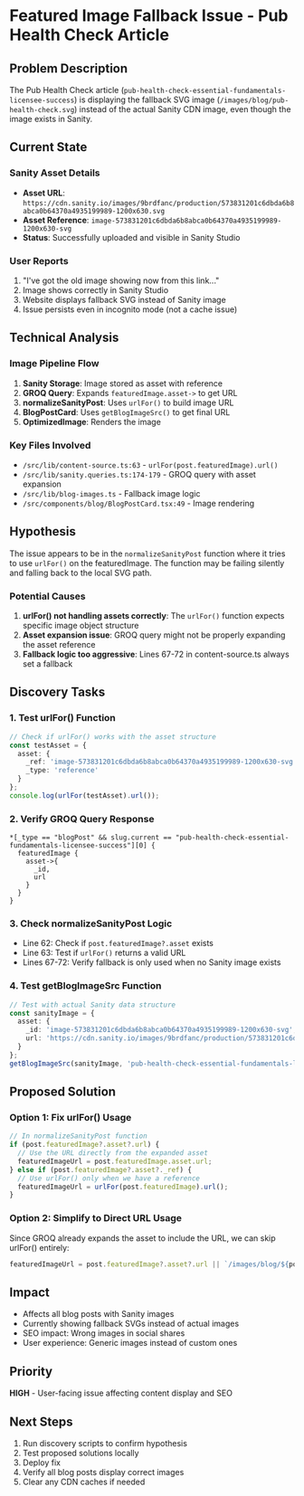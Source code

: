 # Featured Image Fallback Issue - Pub Health Check Article

## Problem Description
The Pub Health Check article (`pub-health-check-essential-fundamentals-licensee-success`) is displaying the fallback SVG image (`/images/blog/pub-health-check.svg`) instead of the actual Sanity CDN image, even though the image exists in Sanity.

## Current State

### Sanity Asset Details
- **Asset URL**: `https://cdn.sanity.io/images/9brdfanc/production/573831201c6dbda6b8abca0b64370a4935199989-1200x630.svg`
- **Asset Reference**: `image-573831201c6dbda6b8abca0b64370a4935199989-1200x630-svg`
- **Status**: Successfully uploaded and visible in Sanity Studio

### User Reports
1. "I've got the old image showing now from this link..."
2. Image shows correctly in Sanity Studio
3. Website displays fallback SVG instead of Sanity image
4. Issue persists even in incognito mode (not a cache issue)

## Technical Analysis

### Image Pipeline Flow
1. **Sanity Storage**: Image stored as asset with reference
2. **GROQ Query**: Expands `featuredImage.asset->` to get URL
3. **normalizeSanityPost**: Uses `urlFor()` to build image URL
4. **BlogPostCard**: Uses `getBlogImageSrc()` to get final URL
5. **OptimizedImage**: Renders the image

### Key Files Involved
- `/src/lib/content-source.ts:63` - `urlFor(post.featuredImage).url()`
- `/src/lib/sanity.queries.ts:174-179` - GROQ query with asset expansion
- `/src/lib/blog-images.ts` - Fallback image logic
- `/src/components/blog/BlogPostCard.tsx:49` - Image rendering

## Hypothesis

The issue appears to be in the `normalizeSanityPost` function where it tries to use `urlFor()` on the featuredImage. The function may be failing silently and falling back to the local SVG path.

### Potential Causes
1. **urlFor() not handling assets correctly**: The `urlFor()` function expects specific image object structure
2. **Asset expansion issue**: GROQ query might not be properly expanding the asset reference
3. **Fallback logic too aggressive**: Lines 67-72 in content-source.ts always set a fallback

## Discovery Tasks

### 1. Test urlFor() Function
```typescript
// Check if urlFor() works with the asset structure
const testAsset = {
  asset: {
    _ref: 'image-573831201c6dbda6b8abca0b64370a4935199989-1200x630-svg',
    _type: 'reference'
  }
};
console.log(urlFor(testAsset).url());
```

### 2. Verify GROQ Query Response
```groq
*[_type == "blogPost" && slug.current == "pub-health-check-essential-fundamentals-licensee-success"][0] {
  featuredImage {
    asset->{
      _id,
      url
    }
  }
}
```

### 3. Check normalizeSanityPost Logic
- Line 62: Check if `post.featuredImage?.asset` exists
- Line 63: Test if `urlFor()` returns a valid URL
- Lines 67-72: Verify fallback is only used when no Sanity image exists

### 4. Test getBlogImageSrc Function
```typescript
// Test with actual Sanity data structure
const sanityImage = {
  asset: {
    _id: 'image-573831201c6dbda6b8abca0b64370a4935199989-1200x630-svg',
    url: 'https://cdn.sanity.io/images/9brdfanc/production/573831201c6dbda6b8abca0b64370a4935199989-1200x630.svg'
  }
};
getBlogImageSrc(sanityImage, 'pub-health-check-essential-fundamentals-licensee-success');
```

## Proposed Solution

### Option 1: Fix urlFor() Usage
```typescript
// In normalizeSanityPost function
if (post.featuredImage?.asset?.url) {
  // Use the URL directly from the expanded asset
  featuredImageUrl = post.featuredImage.asset.url;
} else if (post.featuredImage?.asset?._ref) {
  // Use urlFor() only when we have a reference
  featuredImageUrl = urlFor(post.featuredImage).url();
}
```

### Option 2: Simplify to Direct URL Usage
Since GROQ already expands the asset to include the URL, we can skip urlFor() entirely:
```typescript
featuredImageUrl = post.featuredImage?.asset?.url || `/images/blog/${post.slug}.svg`;
```

## Impact
- Affects all blog posts with Sanity images
- Currently showing fallback SVGs instead of actual images
- SEO impact: Wrong images in social shares
- User experience: Generic images instead of custom ones

## Priority
**HIGH** - User-facing issue affecting content display and SEO

## Next Steps
1. Run discovery scripts to confirm hypothesis
2. Test proposed solutions locally
3. Deploy fix
4. Verify all blog posts display correct images
5. Clear any CDN caches if needed